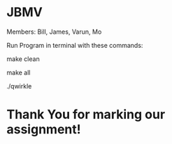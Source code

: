 # JBMV
Members: Bill, James, Varun, Mo

Run Program in terminal with these commands:
<p>make clean</p>
<p>make all</p>
<p>./qwirkle</p>

# Thank You for marking our assignment!
